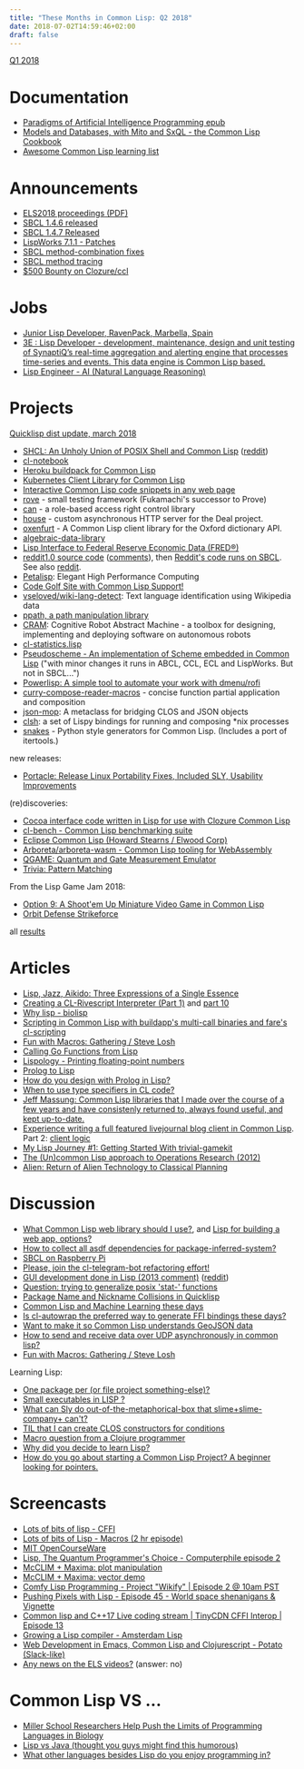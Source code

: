 ```yaml
---
title: "These Months in Common Lisp: Q2 2018"
date: 2018-07-02T14:59:46+02:00
draft: false
---
```


[Q1 2018](https://lisp-journey.gitlab.io/blog/these-months-in-common-lisp-q1-2018/)

# Documentation

- [Paradigms of Artificial Intelligence Programming epub](https://github.com/norvig/paip-lisp/blob/master/PAIP-safari.epub)
- [Models and Databases, with Mito and SxQL - the Common Lisp Cookbook](https://lispcookbook.github.io/cl-cookbook/databases.html)
- [Awesome Common Lisp learning list](https://github.com/GustavBertram/awesome-common-lisp-learning-list)

# Announcements

- [ELS2018 proceedings (PDF)](https://www.european-lisp-symposium.org/static/proceedings/2018.pdf)
- [SBCL 1.4.6 released](http://sbcl.org/all-news.html?1.4.6#1.4.6)
- [SBCL 1.4.7 Released](http://sbcl.org/all-news.html?1.4.7)
- [LispWorks 7.1.1 - Patches](http://www.lispworks.com/downloads/patch-selection.html)
- [SBCL method-combination fixes](http://christophe.rhodes.io/notes/blog/posts/2018/sbcl_method-combination_fixes/)
- [SBCL method tracing](http://christophe.rhodes.io/notes/blog/posts/2018/sbcl_method_tracing/)
- [$500 Bounty on Clozure/ccl](https://www.bountysource.com/issues/47099106-use-microsoft-tools-to-build-lisp-kernel)

# Jobs

- [Junior Lisp Developer, RavenPack, Marbella, Spain](https://lispjobs.wordpress.com/2018/04/16/junior-lisp-developer-ravenpack-marbella-spain/)
- [3E : Lisp Developer - development, maintenance, design and unit testing of SynaptiQ’s real-time aggregation and alerting engine that processes time-series and events. This data engine is Common Lisp based.](http://3eeu.talentfinder.be/en/vacature/30101/lisp-developer)
- [Lisp Engineer - AI (Natural Language Reasoning)](https://www.indeed.com/viewjob?t=lisp+engineer+ai+natural+language+reasoning&jk=d14c7726839e6b01&_ga=2.203861651.2000107742.1525918694-1699101565.1509521844)

# Projects


[Quicklisp dist update, march 2018](http://blog.quicklisp.org/2018/03/quicklisp-dist-update-for-march-2018.html)

- [SHCL: An Unholy Union of POSIX Shell and Common Lisp](https://github.com/bradleyjensen/shcl) ([reddit](https://www.reddit.com/r/lisp/comments/8kpbcz/shcl_an_unholy_union_of_posix_shell_and_common/))
- [cl-notebook](https://github.com/inaimathi/cl-notebook/)
- [Heroku buildpack for Common Lisp](https://gitlab.com/duncan-bayne/heroku-buildpack-common-lisp)
- [Kubernetes Client Library for Common Lisp](https://github.com/xh4/cube)
- [Interactive Common Lisp code snippets in any web page](http://blog.klipse.tech/lisp/2018/05/07/blog-common-lisp.html)
- [rove](https://github.com/fukamachi/rove/) - small testing framework (Fukamachi's successor to Prove)
- [can](http://blog.quicklisp.org/2018/03/quicklisp-dist-update-for-march-2018.html) - a role-based access right control library
- [house](https://github.com/inaimathi/house/) - custom asynchronous HTTP server for the Deal project.
- [oxenfurt](https://github.com/Shinmera/oxenfurt) - A Common Lisp client library for the Oxford dictionary API.
- [algebraic-data-library](https://github.com/tarballs-are-good/algebraic-data-library/)
- [Lisp Interface to Federal Reserve Economic Data (FRED®)](https://github.com/plkrueger/CommonLispFred)
- [reddit1.0 source code](https://github.com/reddit-archive/reddit1.0) ([comments](https://www.reddit.com/r/Common_Lisp/comments/886yeu/reddit10/)), then [Reddit's code runs on SBCL](https://www.reddit.com/r/Common_Lisp/comments/8ata3c/reddit_code_runs_on_sbcl/). See also [reddit](https://www.reddit.com/r/programming/comments/883vzs/old_reddit_source_code/).
- [Petalisp](https://www.reddit.com/r/Common_Lisp/comments/8f6wez/petalisp_elegant_high_performance_computing/): Elegant High Performance Computing
- [Code Golf Site with Common Lisp Support!](https://code-golf.io/)
- [vseloved/wiki-lang-detect](https://github.com/vseloved/wiki-lang-detect): Text language identification using Wikipedia data
- [ppath, a path manipulation library](https://www.reddit.com/r/Common_Lisp/comments/8gzm4w/ppath_a_path_manipulation_library/)
- [CRAM](http://cram-system.org/): Cognitive Robot Abstract Machine - a toolbox for designing, implementing and deploying software on autonomous robots
- [cl-statistics.lisp](http://compbio.ucdenver.edu/Hunter_lab/Hunter/cl-statistics.lisp)
- [Pseudoscheme - An implementation of Scheme embedded in Common Lisp](http://mumble.net/~jar/pseudoscheme/) ("with minor changes it runs in ABCL, CCL, ECL and LispWorks. But not in SBCL...")
- [Powerlisp: A simple tool to automate your work with dmenu/rofi](https://github.com/luksamuk/powerlisp)
- [curry-compose-reader-macros](https://eschulte.github.io/curry-compose-reader-macros/) - concise function partial application and composition
- [json-mop](https://github.com/gschjetne/json-mop): A metaclass for bridging CLOS and JSON objects
- [clsh](https://github.com/obicons/clsh): a set of Lispy bindings for running and composing *nix processes
- [snakes](https://github.com/BnMcGn/snakes) - Python style generators for Common Lisp. (Includes a port of itertools.)

new releases:

- [Portacle: Release Linux Portability Fixes, Included SLY, Usability Improvements](https://github.com/portacle/portacle/releases/tag/1.2)

(re)discoveries:

- [Cocoa interface code written in Lisp for use with Clozure Common Lisp](https://github.com/plkrueger/CocoaInterface)
- [cl-bench - Common Lisp benchmarking suite](https://www.reddit.com/r/Common_Lisp/comments/882mz4/clbench_common_lisp_benchmarking_suite/)
- [Eclipse Common Lisp (Howard Stearns / Elwood Corp)](https://www.reddit.com/r/Common_Lisp/comments/88xin6/eclipse_common_lisp_howard_stearns_elwood_corp/)
- [Arboreta/arboreta-wasm - Common Lisp tooling for WebAssembly](https://github.com/Arboreta/arboreta-wasm/blob/master/wasm.cl)
- [QGAME: Quantum and Gate Measurement Emulator](http://faculty.hampshire.edu/lspector/qgame.html)
- [Trivia: Pattern Matching](https://github.com/guicho271828/trivia)


From the Lisp Game Jam 2018:

- [Option 9: A Shoot'em Up Miniature Video Game in Common Lisp](http://pages.cs.wisc.edu/~psilord/lisp-public/option-9.html)
- [Orbit Defense Strikeforce](https://luksamuk.itch.io/cl-ods)

all [results](https://www.indeed.com/viewjob?t=lisp+engineer+ai+natural+language+reasoning&jk=d14c7726839e6b01&_ga=2.203861651.2000107742.1525918694-1699101565.1509521844)

# Articles

- [Lisp, Jazz, Aikido: Three Expressions of a Single Essence](https://www.reddit.com/r/lisp/comments/8bshzw/lisp_jazz_aikido_three_expressions_of_a_single/)
- [Creating a CL-Rivescript Interpreter (Part 1)](http://funlisp.blogspot.com/2018/03/creating-cl-rivescript-interpreter-part.html) and [part 10](http://funlisp.blogspot.com/2018/04/creating-cl-rivescript-interpreter-part_14.html)
- [Why lisp - biolisp](https://biolisp.github.io/#why-lisp)
- [Scripting in Common Lisp with buildapp's multi-call binaries and fare's cl-scripting](https://ebzzry.io/en/script-lisp/)
- [Fun with Macros: Gathering / Steve Losh](http://stevelosh.com/blog/2018/05/fun-with-macros-gathering/)
- [Calling Go Functions from Lisp](http://www.rangakrish.com/index.php/2018/05/27/calling-go-functions-from-lisp/)
- [Lispology - Printing floating-point numbers](http://www.lispology.com/show?27LP)
- [Prolog to Lisp](https://www.reddit.com/r/Common_Lisp/comments/8pa6rg/prolog_to_lisp/)
- [How do you design with Prolog in Lisp?](https://www.reddit.com/r/lisp/comments/8svch2/how_do_you_design_with_prolog_in_lisp/)
- [When to use type specifiers in CL code?](https://www.reddit.com/r/Common_Lisp/comments/8qca4o/when_to_use_type_specifiers_in_cl_code/)
- [Jeff Massung: Common Lisp libraries that I made over the course of a few years and have consistenly returned to, always found useful, and kept up-to-date.](http://codeninja.blog/2018/lisp-code/)
- [Experience writing a full featured livejournal blog client in Common Lisp](http://can3p.github.io/blog/2018/06/19/client-writeup-intro/). Part 2: [client logic](http://can3p.github.io/blog/2018/06/22/client-writeup-logic/)
- [My Lisp Journey #1: Getting Started With trivial-gamekit](https://lthms.xyz/blog/lisp-journey-getting-started)
- [The (Un)common Lisp approach to Operations Research (2012)](https://www.reddit.com/r/lisp/comments/8o2c1y/the_uncommon_lisp_approach_to_operations_research/)
- [Alien: Return of Alien Technology to Classical Planning ](https://www.reddit.com/r/lisp/comments/8jq465/alien_return_of_alien_technology_to_classical/)


# Discussion

- [What Common Lisp web library should I use?](https://www.reddit.com/r/lisp/comments/8s5q7x/what_common_lisp_web_library_should_i_use/), and [Lisp for building a web app, options?](https://www.reddit.com/r/lisp/comments/8k79iz/lisp_for_building_a_web_app_options/)
- [How to collect all asdf dependencies for package-inferred-system?](https://www.reddit.com/r/Common_Lisp/comments/82wiyt/how_to_collect_all_asdf_dependencies_for/)
- [SBCL on Raspberry Pi](https://www.reddit.com/r/Common_Lisp/comments/85oo81/sbcl_on_raspberry_pi/)
- [Please, join the cl-telegram-bot refactoring effort!](https://www.reddit.com/r/Common_Lisp/comments/8665ga/please_join_the_cltelegrambot_refactoring_effort/)
- [GUI development done in Lisp (2013 comment)](https://www.reddit.com/r/lisp/comments/1jq5rk/common_lisp_gui_options/cbhh1y2/) ([reddit](https://www.reddit.com/r/Common_Lisp/comments/86mbhc/gui_development_done_in_lisp_2013_comment/))
- [Question: trying to generalize posix 'stat-' functions](https://www.reddit.com/r/Common_Lisp/comments/8ald5m/question_trying_to_generalize_posix_stat_functions/)
- [Package Name and Nickname Collisions in Quicklisp](https://www.reddit.com/r/Common_Lisp/comments/8azd8n/package_name_and_nickname_collisions_in_quicklisp/)
- [Common Lisp and Machine Learning these days](https://www.reddit.com/r/Common_Lisp/comments/8bn7f9/common_lisp_and_machine_learning_these_days/)
- [Is cl-autowrap the preferred way to generate FFI bindings these days?](https://www.reddit.com/r/Common_Lisp/comments/8bqava/is_clautowrap_the_preferred_way_to_generate_ffi/)
- [Want to make it so Common Lisp understands GeoJSON data](https://www.reddit.com/r/Common_Lisp/comments/8oy69a/want_to_make_it_so_common_lisp_understands/)
- [How to send and receive data over UDP asynchronously in common lisp?](https://www.reddit.com/r/Common_Lisp/comments/8szurv/how_to_send_and_receive_data_over_udp/)
- [Fun with Macros: Gathering / Steve Losh ](http://stevelosh.com/blog/2018/05/fun-with-macros-gathering/)

Learning Lisp:

- [One package per (or file project something-else)?](https://www.reddit.com/r/Common_Lisp/comments/8r9jfc/one_package_per_or_file_project_somethingelse/)
- [Small executables in LISP ?](https://www.reddit.com/r/lisp/comments/8nt95a/small_executables_in_lisp/)
- [What can Sly do out-of-the-metaphorical-box that slime+slime-company+<some-other-contribs> can't?](https://www.reddit.com/r/Common_Lisp/comments/8sgqfq/what_can_sly_do_outofthemetaphoricalbox_that/)
- [TIL that I can create CLOS constructors for conditions](https://www.reddit.com/r/Common_Lisp/comments/8a8sps/til_that_i_can_create_clos_constructors_for/)
- [Macro question from a Clojure programmer](https://www.reddit.com/r/Common_Lisp/comments/8cwemh/macro_question_from_a_clojure_programmer/)
- [Why did you decide to learn Lisp?](https://www.reddit.com/r/lisp/comments/8jzpzw/why_did_you_decide_to_learn_lisp/)
- [How do you go about starting a Common Lisp Project? A beginner looking for pointers.](https://www.reddit.com/r/lisp/comments/8j9ing/how_do_you_go_about_starting_a_common_lisp/)

# Screencasts

- [Lots of bits of lisp - CFFI ](https://youtu.be/A5CnYlG7sc8)
- [Lots of bits of Lisp - Macros (2 hr episode) ](https://www.youtube.com/watch?v=ygKXeLKhiTI)
- [MIT OpenCourseWare](https://www.youtube.com/watch?v=2Op3QLzMgSY&t=106s)
- [Lisp, The Quantum Programmer's Choice - Computerphile episode 2](https://www.youtube.com/watch?v=dw-y3vNDRWk)
- [McCLIM + Maxima: plot manipulation](https://www.youtube.com/watch?v=9VIT_Ml2v-Q)
- [McCLIM + Maxima: vector demo](https://www.youtube.com/watch?v=AvC82EjoPYU)
- [Comfy Lisp Programming - Project "Wikify" | Episode 2 @ 10am PST ](https://www.youtube.com/watch?v=CbfHpLUPL7E)
- [Pushing Pixels with Lisp - Episode 45 - World space shenanigans & Vignette](https://youtu.be/Zv_0U5kVIf8)
- [Common lisp and C++17 Live coding stream | TinyCDN CFFI Interop | Episode 13](https://www.reddit.com/r/lisp/comments/8ubnkn/common_lisp_and_c17_live_coding_stream_tinycdn/)
- [Growing a Lisp compiler - Amsterdam Lisp](https://www.youtube.com/watch?v=XT7JYPtWMd8)
- [Web Development in Emacs, Common Lisp and Clojurescript - Potato (Slack-like)](https://www.youtube.com/watch?v=bl8jQ2wRh6k)
- [Any news on the ELS videos?](https://www.reddit.com/r/Common_Lisp/comments/8rsnec/any_news_on_the_els_videos/) (answer: no)

# Common Lisp VS ...

- [Miller School Researchers Help Push the Limits of Programming Languages in Biology](http://med.miami.edu/news/miller-school-researchers-help-push-the-limits-of-programming-languages-in-)
- [Lisp vs Java (thought you guys might find this humorous)](https://www.reddit.com/r/lisp/comments/8mcts3/lisp_vs_java_thought_you_guys_might_find_this/)
- [What other languages besides Lisp do you enjoy programming in?](https://www.reddit.com/r/lisp/comments/8q6gaa/what_other_languages_besides_lisp_do_you_enjoy/)
